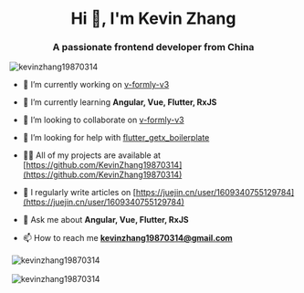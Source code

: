 <h1 align="center">Hi 👋, I'm Kevin Zhang</h1>
<h3 align="center">A passionate frontend developer from China</h3>

<p align="left"> <img src="https://komarev.com/ghpvc/?username=kevinzhang19870314&label=Profile%20views&color=0e75b6&style=flat" alt="kevinzhang19870314" /> </p>

- 🔭 I’m currently working on [v-formly-v3](https://github.com/KevinZhang19870314/v-formly-v3)

- 🌱 I’m currently learning **Angular, Vue, Flutter, RxJS**

- 👯 I’m looking to collaborate on [v-formly-v3](https://github.com/KevinZhang19870314/v-formly-v3)

- 🤝 I’m looking for help with [flutter_getx_boilerplate](https://github.com/KevinZhang19870314/flutter_getx_boilerplate)

- 👨‍💻 All of my projects are available at [https://github.com/KevinZhang19870314](https://github.com/KevinZhang19870314)

- 📝 I regularly write articles on [https://juejin.cn/user/1609340755129784](https://juejin.cn/user/1609340755129784)

- 💬 Ask me about **Angular, Vue, Flutter, RxJS**

- 📫 How to reach me **kevinzhang19870314@gmail.com**

<p>&nbsp;<img align="center" src="https://github-readme-stats.vercel.app/api?username=kevinzhang19870314&show_icons=true&locale=en" alt="kevinzhang19870314" /></p>

<p>&nbsp;<img align="center" src="https://github-readme-streak-stats.herokuapp.com/?user=kevinzhang19870314&" alt="kevinzhang19870314" /></p>
